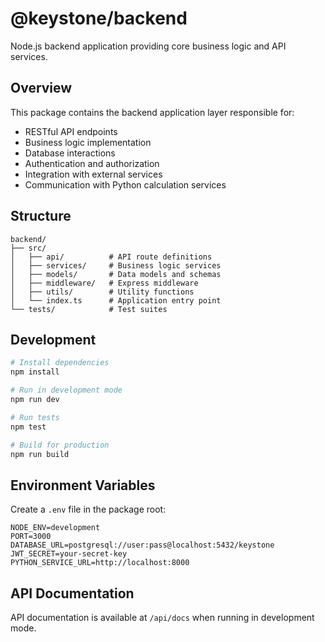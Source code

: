 # @keystone/backend

Node.js backend application providing core business logic and API services.

## Overview

This package contains the backend application layer responsible for:
- RESTful API endpoints
- Business logic implementation
- Database interactions
- Authentication and authorization
- Integration with external services
- Communication with Python calculation services

## Structure

```
backend/
├── src/
│   ├── api/          # API route definitions
│   ├── services/     # Business logic services
│   ├── models/       # Data models and schemas
│   ├── middleware/   # Express middleware
│   ├── utils/        # Utility functions
│   └── index.ts      # Application entry point
└── tests/            # Test suites
```

## Development

```bash
# Install dependencies
npm install

# Run in development mode
npm run dev

# Run tests
npm test

# Build for production
npm run build
```

## Environment Variables

Create a `.env` file in the package root:

```env
NODE_ENV=development
PORT=3000
DATABASE_URL=postgresql://user:pass@localhost:5432/keystone
JWT_SECRET=your-secret-key
PYTHON_SERVICE_URL=http://localhost:8000
```

## API Documentation

API documentation is available at `/api/docs` when running in development mode.
